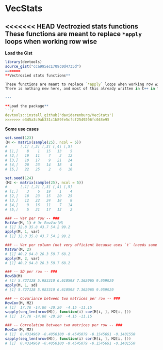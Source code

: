 # VecStats
<<<<<<< HEAD
Vectrozied stats functions
These functions are meant to replace `*apply` loops when working row wise
--

**Load the Gist**
```r
library(devtools)
source_gist("cca995ec1709c0d4735d")
=======
**Vectrozied stats functions**

These functions are meant to replace `*apply` loops when working row wise
There is nothing new here, and most of this already written in C++ in the `matrixStats` package. The only thing here is that these function written in base R only and thuse easy to modify/understand and no dependencies either.

---

**Load the package**
```r
devtools::install_github('davidarenburg/VecStats')
>>>>>>> e345a3c9ab331c1b89fe5cfcf2549206fc048e95
```

**Some use cases**
```r
set.seed(123)
(M <- matrix(sample(25), ncol = 5))
#      [,1] [,2] [,3] [,4] [,5]
# [1,]    8    1   15   13    5
# [2,]   19   11    7    3   12
# [3,]   10   17    9   21   24
# [4,]   20   23   14   18    4
# [5,]   22   25    2    6   16

set.seed(124)
(M2 <- matrix(sample(25), ncol = 5))
#      [,1] [,2] [,3] [,4] [,5]
# [1,]    3    6   19    1    4
# [2,]   10   23   15   20   25
# [3,]   12   22   24   18    8
# [4,]    9   16   11    7   14
# [5,]    5   21   17   13    2

### -- Var per row -- ###
MatVar(M, 1) # Or RowVar(M)
# [1] 32.8 35.8 43.7 54.2 99.2
apply(M, 1, var)
# [1] 32.8 35.8 43.7 54.2 99.2

### -- Var per column (not very afficient because uses `t` (needs some more thinking) -- ###
MatVar(M, 2)
# [1] 40.2 94.8 28.3 58.7 68.2
apply(M, 2, var)
# [1] 40.2 94.8 28.3 58.7 68.2

### -- SD per row -- ###
RowSD(M)
# [1] 5.727128 5.983310 6.610598 7.362065 9.959920
apply(M, 1, sd)
# [1] 5.727128 5.983310 6.610598 7.362065 9.959920

### -- Covariance between two matrices per row -- ###
RowCov(M, M2)
# [1]  17.70 -14.80 -20.20  -4.15 -11.15
sapply(seq_len(nrow(M)), function(i) cov(M[i, ], M2[i, ]))
# [1]  17.70 -14.80 -20.20  -4.15 -11.15

### -- Correlation between two matrices per row -- ###
RowCor(M, M2)
# [1]  0.4314969 -0.4050100 -0.4545079 -0.1545691 -0.1401550
sapply(seq_len(nrow(M)), function(i) cor(M[i, ], M2[i, ]))
# [1]  0.4314969 -0.4050100 -0.4545079 -0.1545691 -0.1401550
````
